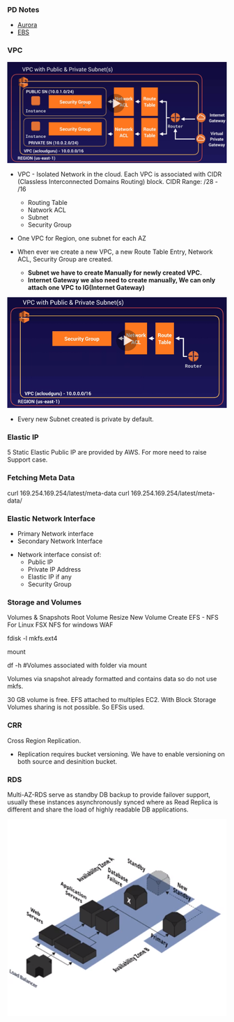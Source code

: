 ### PD Notes


* [Aurora](./aurora.md)
* [EBS](./ebs.md)


### VPC

![](img/VPC.png)

* VPC - Isolated Network in the cloud. Each VPC is associated with CIDR (Classless Interconnected Domains Routing) block. CIDR Range: /28 - /16
  * Routing Table
  * Natwork ACL
  * Subnet
  * Security Group

* One VPC for Region, one subnet for each AZ

* When ever we create a new VPC, a new Route Table Entry, Network ACL, Security Group are created. 
  * **Subnet we have to create Manually for newly created VPC.**
  * **Internet Gateway we also need to create manually, We can only attach one VPC to IG(Internet Gateway)** 

![](img/VPC01.png)

* Every new Subnet created is private by default. 


### Elastic IP

5 Static Elastic Public IP are provided by AWS. For more need to raise Support case.


### Fetching Meta Data

curl 169.254.169.254/latest/meta-data
curl 169.254.169.254/latest/meta-data/


### Elastic Network Interface

* Primary Network interface
* Secondary Network Interface

- Network interface consist of: 
  - Public IP
  - Private IP Address
  - Elastic IP if any
  - Security Group 

### Storage and Volumes

Volumes & Snapshots
Root Volume Resize
New Volume Create
EFS - NFS For Linux
FSX NFS for windows
WAF

fdisk -l
mkfs.ext4 <volume>

mount <volume> <folder>

df -h #Volumes associated with folder via mount


Volumes via snapshot already formatted and contains data so do not use mkfs.

30 GB volume is free.
EFS attached to multiples EC2. With Block Storage Volumes sharing is not possible. So EFSis used.

### CRR

Cross Region Replication.
- Replication requires bucket versioning. We have to enable versioning on both source and desinition bucket.


### RDS

Multi-AZ-RDS serve as standby DB backup to provide failover support, usually these instances asynchronously synced where as Read Replica is different and share the load of highly readable DB applications.

![](img/Multi-AZ-RDS.png)

